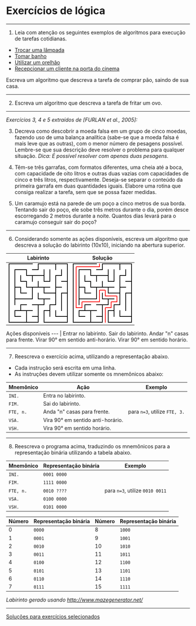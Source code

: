 # Exercícios de lógica

---

1. Leia com atenção os seguintes exemplos de algoritmos para execução de tarefas cotidianas.

* [Trocar uma lâmpada](https://www.tecmundo.com.br/programacao/2082-o-que-e-algoritmo-.htm)
* [Tomar banho](https://pt.wikibooks.org/wiki/Introdu%C3%A7%C3%A3o_%C3%A0_programa%C3%A7%C3%A3o/Algoritmos)
* [Utilizar um orelhão](https://pt.wikibooks.org/wiki/Introdu%C3%A7%C3%A3o_%C3%A0_programa%C3%A7%C3%A3o/Algoritmos)
* [Recepcionar um cliente na porta do cinema](https://dicasdeprogramacao.com.br/o-que-e-algoritmo/)

Escreva um algoritmo que descreva a tarefa de comprar pão, saindo de sua casa.

---

2. Escreva um algoritmo que descreva a tarefa de fritar um ovo.

---

_Exercícios 3, 4 e 5 extraídos de [FURLAN et al., 2005]:_

3. Decreva como descobrir a moeda falsa em um grupo de cinco moedas, fazendo uso de uma balança analítica (sabe-se que a moeda falsa é mais leve que as outras), com o menor número de pesagens possível. Lembre-se que sua descrição deve resolver o problema para qualquer situação. _Dica: É possível resolver com apenas duas pesagens._

4. Têm-se três garrafas, com formatos diferentes, uma cheia até a boca, com capacidade de oito litros e outras duas vazias com capacidades de cinco e três litros, respectivamente. Deseja-se separar o conteúdo da primeira garrafa em duas quantidades iguais. Elabore uma rotina que consiga realizar a tarefa, sem que se possa fazer medidas.

5. Um caramujo está na parede de um poço a cinco metros de sua borda. Tentando sair do poço, ele sobe três metros durante o dia, porém desce escorregando 2 metros durante a noite. Quantos dias levará para o caramujo conseguir sair do poço?

---

6. Considerando somente as ações disponíveis, escreva um algoritmo que descreva a solução do labirinto (10x10), iniciando na abertura superior.

Labirinto | Solução
--- | ---
![](https://github.com/ermogenes/aulas-logica-programacao/raw/master/exercises/maze_1.png) | ![](https://github.com/ermogenes/aulas-logica-programacao/raw/master/exercises/maze_1_solution.png)

Ações disponíveis
--- |
Entrar no labirinto.
Sair do labirinto.
Andar "n" casas para frente.
Virar 90° em sentido anti-horário.
Virar 90° em sentido horário.

---

7. Reescreva o exercício acima, utilizando a representação abaixo.

- Cada instrução será escrita em uma linha.
- As instruções devem utilizar somente os mnemônicos abaixo:

Mnemônico | Ação | Exemplo
--- | --- | ---
`INI.` | Entra no labirinto. | 
`FIM.` | Sai do labirinto. | 
`FTE, n.` | Anda "n" casas para frente. | para `n=3`, utilize `FTE, 3.`
`VSA.` | Vira 90° em sentido anti-horário. | 
`VSH.` | Vira 90° em sentido horário. | 

---

8. Reescreva o programa acima, traduzindo os mnemônicos para a representação binária utilizando a tabela abaixo.

Mnemônico | Representação binária | Exemplo
--- | --- | ---
`INI.` | `0001 0000` |
`FIM.` | `1111 0000` |
`FTE, n.` | `0010 ????`	| para `n=3`, utilize `0010 0011`
`VSA.` | `0100 0000` |
`VSH.` | `0101 0000` |

Número | Representação binária | Número | Representação binária
--- | --- | --- | ---
0 | `0000` | 8 | `1000`
1 | `0001` | 9 | `1001`
2 | `0010` | 10 | `1010`
3 | `0011` | 11 | `1011`
4 | `0100` | 12 | `1100`
5 | `0101` | 13 | `1101`
6 | `0110` | 14 | `1110`
7 | `0111` | 15 | `1111`

_Labirinto gerado usando http://www.mazegenerator.net/_

---

[Soluções para exercícios selecionados](logica_1_sln.MD)
